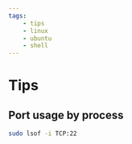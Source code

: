 ```yaml
---
tags:
    - tips
    - linux
    - ubuntu
    - shell
---
```


# Tips

## Port usage by process

```bash
sudo lsof -i TCP:22
```